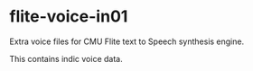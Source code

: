 # flite-voice-in01

Extra voice files for CMU Flite text to Speech 
synthesis engine.

This contains indic voice data.
